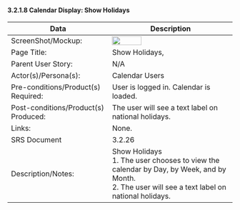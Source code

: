 #### 3.2.1.8 Calendar Display: Show Holidays

| Data | Description |
| --- |--- |
| ScreenShot/Mockup: |<img  src="https://github.com/MCLifeLeader/CS364/blob/master/SDD/resources/3.2.1.8.png" height="50%" width="50%"> |
| Page Title: | Show Holidays,|
| Parent User Story:| N/A|
| Actor(s)/Persona(s): | Calendar Users|
| Pre-conditions/Product(s) Required: | User is logged in. Calendar is loaded.|
| Post-conditions/Product(s) Produced: | The user will see a text label on national holidays.|
| Links: | None.|
| SRS Document | 3.2.26 |
| Description/Notes:|Show Holidays<br>1. The user chooses to view the calendar by Day, by Week, and by Month.<br>2. The user will see a text label on national holidays.|

